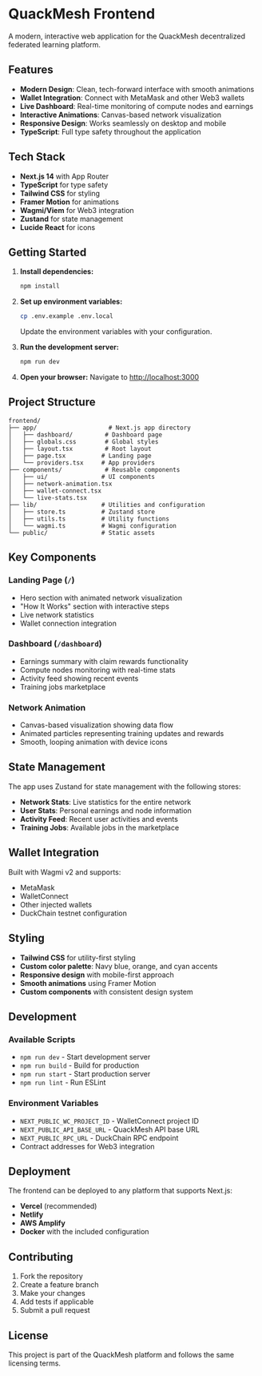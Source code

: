 # QuackMesh Frontend

A modern, interactive web application for the QuackMesh decentralized federated learning platform.

## Features

- **Modern Design**: Clean, tech-forward interface with smooth animations
- **Wallet Integration**: Connect with MetaMask and other Web3 wallets
- **Live Dashboard**: Real-time monitoring of compute nodes and earnings
- **Interactive Animations**: Canvas-based network visualization
- **Responsive Design**: Works seamlessly on desktop and mobile
- **TypeScript**: Full type safety throughout the application

## Tech Stack

- **Next.js 14** with App Router
- **TypeScript** for type safety
- **Tailwind CSS** for styling
- **Framer Motion** for animations
- **Wagmi/Viem** for Web3 integration
- **Zustand** for state management
- **Lucide React** for icons

## Getting Started

1. **Install dependencies:**
   ```bash
   npm install
   ```

2. **Set up environment variables:**
   ```bash
   cp .env.example .env.local
   ```
   
   Update the environment variables with your configuration.

3. **Run the development server:**
   ```bash
   npm run dev
   ```

4. **Open your browser:**
   Navigate to [http://localhost:3000](http://localhost:3000)

## Project Structure

```
frontend/
├── app/                    # Next.js app directory
│   ├── dashboard/         # Dashboard page
│   ├── globals.css        # Global styles
│   ├── layout.tsx         # Root layout
│   ├── page.tsx          # Landing page
│   └── providers.tsx     # App providers
├── components/            # Reusable components
│   ├── ui/               # UI components
│   ├── network-animation.tsx
│   ├── wallet-connect.tsx
│   └── live-stats.tsx
├── lib/                  # Utilities and configuration
│   ├── store.ts          # Zustand store
│   ├── utils.ts          # Utility functions
│   └── wagmi.ts          # Wagmi configuration
└── public/               # Static assets
```

## Key Components

### Landing Page (`/`)
- Hero section with animated network visualization
- "How It Works" section with interactive steps
- Live network statistics
- Wallet connection integration

### Dashboard (`/dashboard`)
- Earnings summary with claim rewards functionality
- Compute nodes monitoring with real-time stats
- Activity feed showing recent events
- Training jobs marketplace

### Network Animation
- Canvas-based visualization showing data flow
- Animated particles representing training updates and rewards
- Smooth, looping animation with device icons

## State Management

The app uses Zustand for state management with the following stores:

- **Network Stats**: Live statistics for the entire network
- **User Stats**: Personal earnings and node information
- **Activity Feed**: Recent user activities and events
- **Training Jobs**: Available jobs in the marketplace

## Wallet Integration

Built with Wagmi v2 and supports:
- MetaMask
- WalletConnect
- Other injected wallets
- DuckChain testnet configuration

## Styling

- **Tailwind CSS** for utility-first styling
- **Custom color palette**: Navy blue, orange, and cyan accents
- **Responsive design** with mobile-first approach
- **Smooth animations** using Framer Motion
- **Custom components** with consistent design system

## Development

### Available Scripts

- `npm run dev` - Start development server
- `npm run build` - Build for production
- `npm run start` - Start production server
- `npm run lint` - Run ESLint

### Environment Variables

- `NEXT_PUBLIC_WC_PROJECT_ID` - WalletConnect project ID
- `NEXT_PUBLIC_API_BASE_URL` - QuackMesh API base URL
- `NEXT_PUBLIC_RPC_URL` - DuckChain RPC endpoint
- Contract addresses for Web3 integration

## Deployment

The frontend can be deployed to any platform that supports Next.js:

- **Vercel** (recommended)
- **Netlify**
- **AWS Amplify**
- **Docker** with the included configuration

## Contributing

1. Fork the repository
2. Create a feature branch
3. Make your changes
4. Add tests if applicable
5. Submit a pull request

## License

This project is part of the QuackMesh platform and follows the same licensing terms.